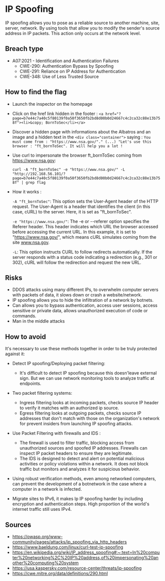 # IP Spoofing

IP spoofing allows you to pose as a reliable source to another machine, site, server, network. By using tools that allow you to modify the sender's source address in IP packets. This action only occurs at the network level.

## Breach type
* A07:2021 - Identification and Authentication Failures
    * CWE-290: Authentication Bypass by Spoofing
    * CWE-291: Reliance on IP Address for Authentication
    * CWE-348: Use of Less Trusted Source

## How to find the flag

* Launch the inspector on the homepage
* Click on the href link hidden in the footer : `<a href="?page=b7e44c7a40c5f80139f0a50f3650fb2bd8d00b0d24667c4c2ca32c88e13b758f"><li>&copy; BornToSec</li></a>`
* Discover a hidden page with informations about the Albatros and an image and a hidden text in the `<div class="container">` saying : 
    `You must come from : "https://www.nsa.gov/"." (...) "Let's use this browser : "ft_bornToSec". It will help you a lot !`

* Use curl to impersonate the browser ft_bornToSec coming from https://www.nsa.gov: 

    `curl -A "ft_bornToSec" -e "https://www.nsa.gov/" -L "http://192.168.56.101/?page=b7e44c7a40c5f80139f0a50f3650fb2bd8d00b0d24667c4c2ca32c88e13b758f" | grep flag`

* How it works :

    `-A "ft_bornToSec"`: This option sets the User-Agent header of the HTTP request. The User-Agent is a header that identifies the client (in this case, cURL) to the server. Here, it is set as "ft_bornToSec".

    `-e "https://www.nsa.gov/"`: The -e or --referer option specifies the Referer header. This header indicates which URL the browser accessed before accessing the current URL. In this example, it is set to "https://www.nsa.gov/", which means cURL simulates coming from the site www.nsa.gov.

    `-L`: This option instructs CURL to follow redirects automatically. If the server responds with a status code indicating a redirection (e.g., 301 or 302), cURL will follow the redirection and request the new URL.

## Risks
* DDOS attacks using many different IPs, to overwhelm computer servers with packets of data, it slows down or crash a website/network.
* IP spoofing allows you to hide the infiltration of a network by botnets.
* Can allows you to bypass authentication, access user sessions, access sensitive or private data, allows unauthorized execution of code or commands.
* Man in the middle attacks

## How to avoid

It's necessary to use these methods together in order to be truly protected against it:

* Detect IP spoofing/Deploying packet filtering:
    * It's difficult to detect IP spoofing because this doesn'leave external sign. But we can use network monitoring tools to analyze traffic at endpoints.

* Two packet filtering systems:
    * Ingress filtering looks at incoming packets, checks source IP header to verify it matches with an authorized ip source.
    * Egress filtering looks at outgoing packets, checks source IP addresses that don't match with those on the organization's network for prevent insiders from launching IP spoofing attacks.

* Use Packet Filtering with firewalls and IDS : 
    * The firewall is used to filter traffic, blocking access from unauthorized sources and spoofed IP addresses. Firewalls can inspect IP packet headers to ensure they are legitimate.
    * The IDS is designed to detect and alert on potential malicious activities or policy violations within a network. It does not block traffic but monitors and analyzes it for suspicious behavior.

* Using robust verification methods, even among networked computers, can prevent the development of a botnetwork in the case where a computer in a network is infected.

* Migrate sites to IPv6, it makes Ip IP spoofing harder by including encryption and authentication steps. High proportion of the world's internet traffic still uses IPv4.

## Sources
* https://owasp.org/www-community/pages/attacks/ip_spoofing_via_http_headers
* https://www.baeldung.com/linux/curl-test-ip-spoofing
* https://en.wikipedia.org/wiki/IP_address_spoofing#:~:text=In%20computer%20networking%2C%20IP%20address,of%20impersonating%20another%20computing%20system
* https://usa.kaspersky.com/resource-center/threats/ip-spoofing
* https://cwe.mitre.org/data/definitions/290.html
